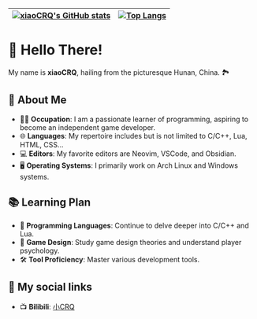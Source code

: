 | [![xiaoCRQ's GitHub stats](https://github-readme-stats.vercel.app/api?username=xiaoCRQ&show_icons=true&count_private=true)](https://github.com/xiaoCRQ)| [![Top Langs](https://github-readme-stats.vercel.app/api/top-langs/?username=xiaoCRQ&layout=compact)](https://github.com/xiaoCRQ) |
| ---------------------------------------------------------------------------------- | --------------------------------------------------------------------------------------------------------------------------------------------------------- |

# 👋 Hello There!

My name is **xiaoCRQ**, hailing from the picturesque Hunan, China. 🏞️

## 🥳 About Me

- 👨‍💻 **Occupation**: I am a passionate learner of programming, aspiring to become an independent game developer.
- 🌐 **Languages**: My repertoire includes but is not limited to C/C++, Lua, HTML, CSS...
- 💻 **Editors**: My favorite editors are Neovim, VSCode, and Obsidian.
- 🖥️ **Operating Systems**: I primarily work on Arch Linux and Windows systems.

## 📚 Learning Plan

- 📖 **Programming Languages**: Continue to delve deeper into C/C++ and Lua.
- 🎨 **Game Design**: Study game design theories and understand player psychology.
- 🛠️ **Tool Proficiency**: Master various development tools.
  
## 🔗 My social links

- 📺️ **Bilibili**: [小CRQ](https://space.bilibili.com/449655435?spm_id_from=333.999.0.0)
